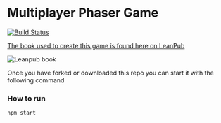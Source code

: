 # Multiplayer Phaser Game

[![Build Status](https://travis-ci.org/code0wl/Multiplayer-Phaser-game.svg?branch=develop)](https://travis-ci.org/code0wl/Multiplayer-Phaser-game)

[The book used to create this game is found here on LeanPub](https://leanpub.com/buildmultiplayergame)

![Leanpub book](https://s3.amazonaws.com/titlepages.leanpub.com/buildmultiplayergame/hero?1495139084)

Once you have forked or downloaded this repo you can start it with the following command

### How to run
```bash
npm start
```

